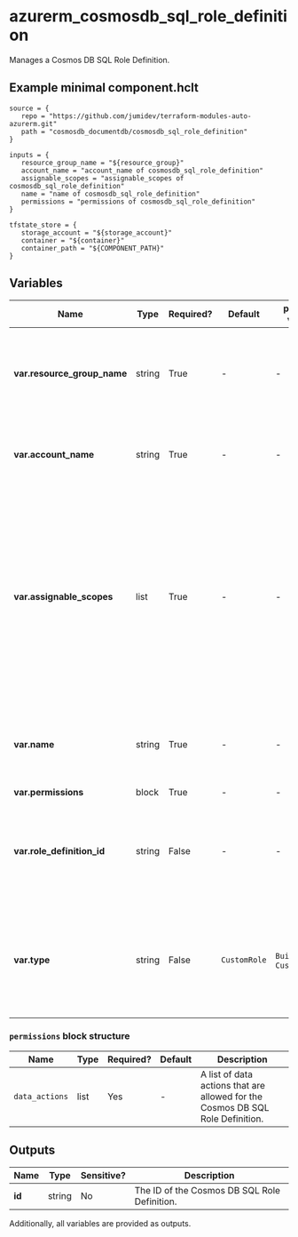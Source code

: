# azurerm_cosmosdb_sql_role_definition

Manages a Cosmos DB SQL Role Definition.

## Example minimal component.hclt

```hcl
source = {
   repo = "https://github.com/jumidev/terraform-modules-auto-azurerm.git" 
   path = "cosmosdb_documentdb/cosmosdb_sql_role_definition" 
}

inputs = {
   resource_group_name = "${resource_group}" 
   account_name = "account_name of cosmosdb_sql_role_definition" 
   assignable_scopes = "assignable_scopes of cosmosdb_sql_role_definition" 
   name = "name of cosmosdb_sql_role_definition" 
   permissions = "permissions of cosmosdb_sql_role_definition" 
}

tfstate_store = {
   storage_account = "${storage_account}" 
   container = "${container}" 
   container_path = "${COMPONENT_PATH}" 
}

```

## Variables

| Name | Type | Required? |  Default  |  possible values |  Description |
| ---- | ---- | --------- |  ----------- | ----------- | ----------- |
| **var.resource_group_name** | string | True | -  |  -  |  The name of the Resource Group in which the Cosmos DB SQL Role Definition is created. Changing this forces a new resource to be created. | 
| **var.account_name** | string | True | -  |  -  |  The name of the Cosmos DB Account. Changing this forces a new resource to be created. | 
| **var.assignable_scopes** | list | True | -  |  -  |  A list of fully qualified scopes at or below which Role Assignments may be created using this Cosmos DB SQL Role Definition. It will allow application of this Cosmos DB SQL Role Definition on the entire Database Account or any underlying Database/Collection. Scopes higher than Database Account are not enforceable as assignable scopes. | 
| **var.name** | string | True | -  |  -  |  An user-friendly name for the Cosmos DB SQL Role Definition which must be unique for the Database Account. | 
| **var.permissions** | block | True | -  |  -  |  A `permissions` block. | 
| **var.role_definition_id** | string | False | -  |  -  |  The GUID as the name of the Cosmos DB SQL Role Definition - one will be generated if not specified. Changing this forces a new resource to be created. | 
| **var.type** | string | False | `CustomRole`  |  `BuiltInRole`, `CustomRole`  |  The type of the Cosmos DB SQL Role Definition. Possible values are `BuiltInRole` and `CustomRole`. Defaults to `CustomRole`. Changing this forces a new resource to be created. | 

### `permissions` block structure

| Name | Type | Required? | Default | Description |
| ---- | ---- | --------- | ------- | ----------- |
| `data_actions` | list | Yes | - | A list of data actions that are allowed for the Cosmos DB SQL Role Definition. |



## Outputs

| Name | Type | Sensitive? | Description |
| ---- | ---- | --------- | --------- |
| **id** | string | No  | The ID of the Cosmos DB SQL Role Definition. | 

Additionally, all variables are provided as outputs.
